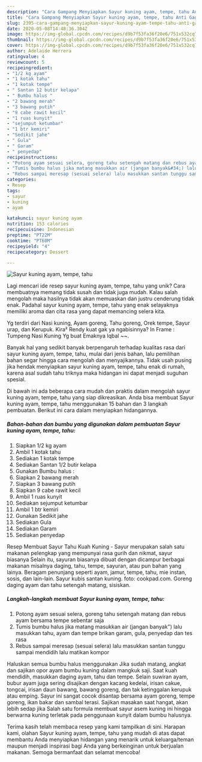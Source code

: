 ```yaml
---
description: "Cara Gampang Menyiapkan Sayur kuning ayam, tempe, tahu Anti Gagal"
title: "Cara Gampang Menyiapkan Sayur kuning ayam, tempe, tahu Anti Gagal"
slug: 2395-cara-gampang-menyiapkan-sayur-kuning-ayam-tempe-tahu-anti-gagal
date: 2020-05-08T14:48:36.304Z
image: https://img-global.cpcdn.com/recipes/d9b7f53fa36f20e6/751x532cq70/sayur-kuning-ayam-tempe-tahu-foto-resep-utama.jpg
thumbnail: https://img-global.cpcdn.com/recipes/d9b7f53fa36f20e6/751x532cq70/sayur-kuning-ayam-tempe-tahu-foto-resep-utama.jpg
cover: https://img-global.cpcdn.com/recipes/d9b7f53fa36f20e6/751x532cq70/sayur-kuning-ayam-tempe-tahu-foto-resep-utama.jpg
author: Adelaide Herrera
ratingvalue: 4
reviewcount: 5
recipeingredient:
- "1/2 kg ayam"
- "1 kotak tahu"
- "1 kotak tempe"
- " Santan 12 butir kelapa"
- " Bumbu halus "
- "2 bawang merah"
- "3 bawang putih"
- "9 cabe rawit kecil"
- "1 ruas kunyit"
- "sejumput ketumbar"
- "1 btr kemiri"
- "Sedikit jahe"
- " Gula"
- " Garam"
- " penyedap"
recipeinstructions:
- "Potong ayam sesuai selera, goreng tahu setengah matang dan rebus ayam bersama tempe sebentar saja"
- "Tumis bumbu halus jika matang masukkan air (jangan banyak&#34;) lalu masukkan tahu, ayam dan tempe brikan garam, gula, penyedap dan tes rasa"
- "Rebus sampai meresap (sesuai selera) lalu masukkan santan tunggu sampai mendidih lalu matikan kompor"
categories:
- Resep
tags:
- sayur
- kuning
- ayam

katakunci: sayur kuning ayam 
nutrition: 153 calories
recipecuisine: Indonesian
preptime: "PT22M"
cooktime: "PT60M"
recipeyield: "4"
recipecategory: Dessert

---
```



![Sayur kuning ayam, tempe, tahu](https://img-global.cpcdn.com/recipes/d9b7f53fa36f20e6/751x532cq70/sayur-kuning-ayam-tempe-tahu-foto-resep-utama.jpg)

Lagi mencari ide resep sayur kuning ayam, tempe, tahu yang unik? Cara membuatnya memang tidak susah dan tidak juga mudah. Kalau salah mengolah maka hasilnya tidak akan memuaskan dan justru cenderung tidak enak. Padahal sayur kuning ayam, tempe, tahu yang enak selayaknya memiliki aroma dan cita rasa yang dapat memancing selera kita.

Yg terdiri dari Nasi kuning, Ayam goreng, Tahu goreng, Orek tempe, Sayur urap, dan Kerupuk. Kira² Rendy kuat gak ya ngabisinnya? In Frame : Tumpeng Nasi Kuning Yg buat Emaknya Iqbal ~~.

Banyak hal yang sedikit banyak berpengaruh terhadap kualitas rasa dari sayur kuning ayam, tempe, tahu, mulai dari jenis bahan, lalu pemilihan bahan segar hingga cara mengolah dan menyajikannya. Tidak usah pusing jika hendak menyiapkan sayur kuning ayam, tempe, tahu enak di rumah, karena asal sudah tahu triknya maka hidangan ini dapat menjadi suguhan spesial.


Di bawah ini ada beberapa cara mudah dan praktis dalam mengolah sayur kuning ayam, tempe, tahu yang siap dikreasikan. Anda bisa membuat Sayur kuning ayam, tempe, tahu menggunakan 15 bahan dan 3 langkah pembuatan. Berikut ini cara dalam menyiapkan hidangannya.

<!--inarticleads1-->

##### Bahan-bahan dan bumbu yang digunakan dalam pembuatan Sayur kuning ayam, tempe, tahu:

1. Siapkan 1/2 kg ayam
1. Ambil 1 kotak tahu
1. Sediakan 1 kotak tempe
1. Sediakan  Santan 1/2 butir kelapa
1. Gunakan  Bumbu halus :
1. Siapkan 2 bawang merah
1. Siapkan 3 bawang putih
1. Siapkan 9 cabe rawit kecil
1. Ambil 1 ruas kunyit
1. Sediakan sejumput ketumbar
1. Ambil 1 btr kemiri
1. Gunakan Sedikit jahe
1. Sediakan  Gula
1. Sediakan  Garam
1. Sediakan  penyedap


Resep Membuat Sayur Tahu Kuah Kuning - Sayur merupakan salah satu makanan pelengkap yang mempunyai rasa gurih dan nikmat, sayur biasanya Selain itu, sayuran biasanya dibuat dengan dicampur berbagai makanan misalnya daging, tahu, tempe, sayuran, atau pun bahan yang lainya. Beragam penunjang seperti ayam, jamur, tempe, tahu, mie instan, sosis, dan lain-lain. Sayur kubis santan kuning. foto: cookpad.com. Goreng daging ayam dan tahu setengah matang, sisiskan. 

<!--inarticleads2-->

##### Langkah-langkah membuat Sayur kuning ayam, tempe, tahu:

1. Potong ayam sesuai selera, goreng tahu setengah matang dan rebus ayam bersama tempe sebentar saja
1. Tumis bumbu halus jika matang masukkan air (jangan banyak&#34;) lalu masukkan tahu, ayam dan tempe brikan garam, gula, penyedap dan tes rasa
1. Rebus sampai meresap (sesuai selera) lalu masukkan santan tunggu sampai mendidih lalu matikan kompor


Haluskan semua bumbu halus menggunakan Jika sudah matang, angkat dan sajikan opor ayam bumbu kuning dalam mangkuk saji. Saat kuah mendidih, masukkan daging ayam, tahu dan tempe. Selain suwiran ayam, bubur ayam juga sering disajikan dengan kacang kedelai, irisan cakue, tongcai, irisan daun bawang, bawang goreng, dan tak ketinggalan kerupuk atau emping. Sayur ini sangat cocok disantap bersama ayam goreng, tempe goreng, ikan bakar dan sambal terasi. Sajikan masakan saat hangat, akan lebih sedap jika Salah satu formula membuat sayur asem kuning ini hingga berwarna kuning terletak pada penggunaan kunyit dalam bumbu halusnya. 

Terima kasih telah membaca resep yang kami tampilkan di sini. Harapan kami, olahan Sayur kuning ayam, tempe, tahu yang mudah di atas dapat membantu Anda menyiapkan hidangan yang menarik untuk keluarga/teman maupun menjadi inspirasi bagi Anda yang berkeinginan untuk berjualan makanan. Semoga bermanfaat dan selamat mencoba!
